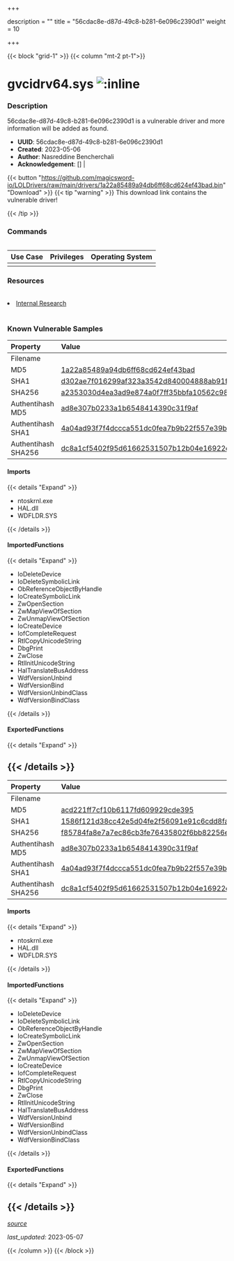+++

description = ""
title = "56cdac8e-d87d-49c8-b281-6e096c2390d1"
weight = 10

+++


{{< block "grid-1" >}}
{{< column "mt-2 pt-1">}}


# gvcidrv64.sys ![:inline](/images/twitter_verified.png) 


### Description

56cdac8e-d87d-49c8-b281-6e096c2390d1 is a vulnerable driver and more information will be added as found.
- **UUID**: 56cdac8e-d87d-49c8-b281-6e096c2390d1
- **Created**: 2023-05-06
- **Author**: Nasreddine Bencherchali
- **Acknowledgement**: [] | [](https://twitter.com/)

{{< button "https://github.com/magicsword-io/LOLDrivers/raw/main/drivers/1a22a85489a94db6ff68cd624ef43bad.bin" "Download" >}}
{{< tip "warning" >}}
This download link contains the vulnerable driver!

{{< /tip >}}

### Commands

```

```

| Use Case | Privileges | Operating System | 
|:---- | ---- | ---- |
|  |  |  |

### Resources
<br>
<li><a href="Internal Research">Internal Research</a></li>
<br>

### Known Vulnerable Samples

| Property           | Value |
|:-------------------|:------|
| Filename           |  |
| MD5                | [1a22a85489a94db6ff68cd624ef43bad](https://www.virustotal.com/gui/file/1a22a85489a94db6ff68cd624ef43bad) |
| SHA1               | [d302ae7f016299af323a3542d840004888ab91ff](https://www.virustotal.com/gui/file/d302ae7f016299af323a3542d840004888ab91ff) |
| SHA256             | [a2353030d4ea3ad9e874a0f7ff35bbfa10562c98c949d88cabab27102bbb8e48](https://www.virustotal.com/gui/file/a2353030d4ea3ad9e874a0f7ff35bbfa10562c98c949d88cabab27102bbb8e48) |
| Authentihash MD5   | [ad8e307b0233a1b6548414390c31f9af](https://www.virustotal.com/gui/search/authentihash%253Aad8e307b0233a1b6548414390c31f9af) |
| Authentihash SHA1  | [4a04ad93f7f4dccca551dc0fea7b9b22f557e39b](https://www.virustotal.com/gui/search/authentihash%253A4a04ad93f7f4dccca551dc0fea7b9b22f557e39b) |
| Authentihash SHA256| [dc8a1cf5402f95d61662531507b12b04e16922eb89108eb751d1c634d475ef67](https://www.virustotal.com/gui/search/authentihash%253Adc8a1cf5402f95d61662531507b12b04e16922eb89108eb751d1c634d475ef67) |


#### Imports
{{< details "Expand" >}}
* ntoskrnl.exe
* HAL.dll
* WDFLDR.SYS

{{< /details >}}
#### ImportedFunctions
{{< details "Expand" >}}
* IoDeleteDevice
* IoDeleteSymbolicLink
* ObReferenceObjectByHandle
* IoCreateSymbolicLink
* ZwOpenSection
* ZwMapViewOfSection
* ZwUnmapViewOfSection
* IoCreateDevice
* IofCompleteRequest
* RtlCopyUnicodeString
* DbgPrint
* ZwClose
* RtlInitUnicodeString
* HalTranslateBusAddress
* WdfVersionUnbind
* WdfVersionBind
* WdfVersionUnbindClass
* WdfVersionBindClass

{{< /details >}}
#### ExportedFunctions
{{< details "Expand" >}}

{{< /details >}}
-----
| Property           | Value |
|:-------------------|:------|
| Filename           |  |
| MD5                | [acd221ff7cf10b6117fd609929cde395](https://www.virustotal.com/gui/file/acd221ff7cf10b6117fd609929cde395) |
| SHA1               | [1586f121d38cc42e5d04fe2f56091e91c6cdd8fa](https://www.virustotal.com/gui/file/1586f121d38cc42e5d04fe2f56091e91c6cdd8fa) |
| SHA256             | [f85784fa8e7a7ec86cb3fe76435802f6bb82256e1824ed7b5d61bf075f054573](https://www.virustotal.com/gui/file/f85784fa8e7a7ec86cb3fe76435802f6bb82256e1824ed7b5d61bf075f054573) |
| Authentihash MD5   | [ad8e307b0233a1b6548414390c31f9af](https://www.virustotal.com/gui/search/authentihash%253Aad8e307b0233a1b6548414390c31f9af) |
| Authentihash SHA1  | [4a04ad93f7f4dccca551dc0fea7b9b22f557e39b](https://www.virustotal.com/gui/search/authentihash%253A4a04ad93f7f4dccca551dc0fea7b9b22f557e39b) |
| Authentihash SHA256| [dc8a1cf5402f95d61662531507b12b04e16922eb89108eb751d1c634d475ef67](https://www.virustotal.com/gui/search/authentihash%253Adc8a1cf5402f95d61662531507b12b04e16922eb89108eb751d1c634d475ef67) |


#### Imports
{{< details "Expand" >}}
* ntoskrnl.exe
* HAL.dll
* WDFLDR.SYS

{{< /details >}}
#### ImportedFunctions
{{< details "Expand" >}}
* IoDeleteDevice
* IoDeleteSymbolicLink
* ObReferenceObjectByHandle
* IoCreateSymbolicLink
* ZwOpenSection
* ZwMapViewOfSection
* ZwUnmapViewOfSection
* IoCreateDevice
* IofCompleteRequest
* RtlCopyUnicodeString
* DbgPrint
* ZwClose
* RtlInitUnicodeString
* HalTranslateBusAddress
* WdfVersionUnbind
* WdfVersionBind
* WdfVersionUnbindClass
* WdfVersionBindClass

{{< /details >}}
#### ExportedFunctions
{{< details "Expand" >}}

{{< /details >}}
-----



[*source*](https://github.com/magicsword-io/LOLDrivers/tree/main/yaml/56cdac8e-d87d-49c8-b281-6e096c2390d1.yaml)

*last_updated:* 2023-05-07








{{< /column >}}
{{< /block >}}
